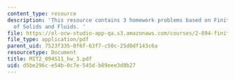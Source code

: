 ```yaml
---
content_type: resource
description: 'This resource contains 3 homework problems based on Finite Element Analysis
  of Solids and Fluids. '
file: https://ol-ocw-studio-app-qa.s3.amazonaws.com/courses/2-094-finite-element-analysis-of-solids-and-fluids-ii-spring-2011/d5be296ce54b0c7e545db89eee3d8b27_MIT2_094S11_hw_3.pdf
file_type: application/pdf
parent_uid: 7523f335-0f6f-63f7-c50c-25d0df143c6a
resourcetype: Document
title: MIT2_094S11_hw_3.pdf
uid: d5be296c-e54b-0c7e-545d-b89eee3d8b27
---
```


